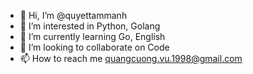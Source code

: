 - 👋 Hi, I’m @quyettammanh
- 👀 I’m interested in Python, Golang
- 🌱 I’m currently learning Go, Englísh
- 💞️ I’m looking to collaborate on Code
- 📫 How to reach me quangcuong.vu.1998@gmail.com

<!---
quyettammanh/quyettammanh is a ✨ special ✨ repository because its `README.md` (this file) appears on your GitHub profile.
You can click the Preview link to take a look at your changes.
--->
